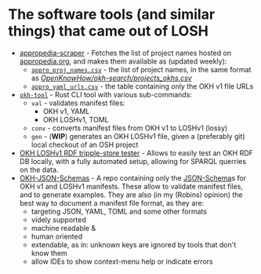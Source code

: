 <!--
SPDX-FileCopyrightText: 2021 Robin Vobruba <hoijui.quaero@gmail.com>

SPDX-License-Identifier: CC0-1.0
-->

# The software tools (and similar things) that came out of LOSH

- [appropedia-scraper](https://github.com/OPEN-NEXT/LOSH-Appropedia-Scraper)
  \- Fetches the list of project names hosted on [appropedia.org](https://appropedia.org),
  and makes them available as (updated weekly):
  - [`appro_proj_names.csv`](https://open-next.github.io/LOSH-Appropedia-Scraper/appro_proj_names.csv)
    \- the list of project names, in the same format as
    [*OpenKnowHow/okh-search/projects_okhs.csv*](https://github.com/OpenKnowHow/okh-search/blob/master/projects_okhs.csv)
  - [`appro_yaml_urls.csv`](https://open-next.github.io/LOSH-Appropedia-Scraper/appro_yaml_urls.csv)
    \- the table containing only the OKH v1 file URLs
- [`okh-tool`](https://github.com/OPEN-NEXT/LOSH-OKH-tool)
  \- Rust CLI tool with various sub-commands:
  - `val` - validates manifest files:
    - OKH v1, YAML
    - OKH LOSHv1, TOML
  - `conv` - converts manifest files from OKH v1 to LOSHv1 (lossy)
  - `gen` - (**WIP**) generates an OKH LOSHv1 file,
    given a (preferably git) local checkout of an OSH project
- [OKH LOSHv1 RDF tripple-store tester](https://github.com/OPEN-NEXT/LOSH-RDF-DB-tester)
  \- Allows to easily test an OKH RDF DB locally,
   with a fully automated setup,
   allowing for SPARQL querries on the data.
- [OKH-JSON-Schemas](https://github.com/OPEN-NEXT/LOSH-OKH-JSON-Schemas)
  \- A repo containing only the [JSON-Schema](https://json-schema.org/)s
  for OKH v1 and LOSHv1 manifests.
  These allow to validate manifest files, and to generate examples.
  They are also (in my (Robins) opinion) the best way
  to document a manifest file format,
  as they are:
  - targeting JSON, YAML, TOML and some other formats
  - videly supported
  - machine readable &
  - human oriented
  - extendable, as in: unknown keys are ignored by tools that don't know them
  - allow IDEs to show context-menu help or indicate errors


